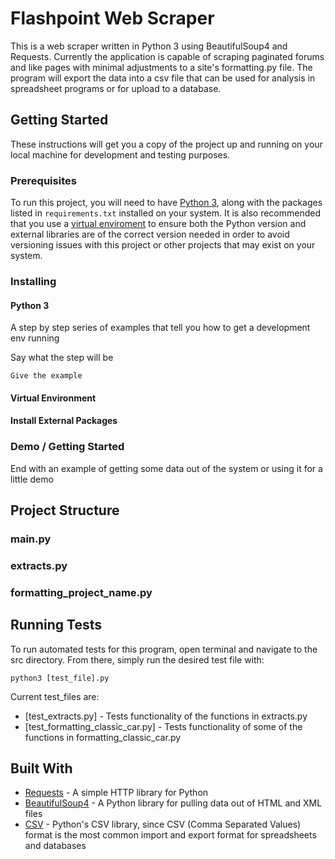 # Flashpoint Web Scraper

This is a web scraper written in Python 3 using BeautifulSoup4 and Requests. Currently the application is capable of scraping paginated forums and like pages with minimal adjustments to a site's formatting.py file. The program will export the data into a csv file that can be used for analysis in spreadsheet programs or for upload to a database.

## Getting Started

These instructions will get you a copy of the project up and running on your local machine for development and testing purposes.

### Prerequisites

To run this project, you will need to have [Python 3](https://www.python.org/downloads/), along with the packages listed in `requirements.txt` installed on your system. It is also recommended that you use a [virtual enviroment](https://docs.python.org/3/tutorial/venv.html) to ensure both the Python version and external libraries are of the correct version needed in order to avoid versioning issues with this project or other projects that may exist on your system. 

### Installing
#### Python 3
A step by step series of examples that tell you how to get a development env running

Say what the step will be

```
Give the example
```
#### Virtual Environment

#### Install External Packages

### Demo / Getting Started
End with an example of getting some data out of the system or using it for a little demo

## Project Structure

### main.py

### extracts.py

### formatting_project_name.py

## Running Tests

To run automated tests for this program, open terminal and navigate to the src directory. From there, simply run the 
desired test file with:
```
python3 [test_file].py
```

Current test_files are:
* [test_extracts.py] - Tests functionality of the functions in extracts.py
* [test_formatting_classic_car.py] - Tests functionality of some of the functions in formatting_classic_car.py

## Built With

* [Requests](http://docs.python-requests.org/en/master/) - A simple HTTP library for Python
* [BeautifulSoup4](https://www.crummy.com/software/BeautifulSoup/bs4/doc/) - A Python library for pulling data out of HTML and XML files
* [CSV](https://docs.python.org/3/library/csv.html) - Python's CSV library, since CSV (Comma Separated Values) format is the most common import and export format for spreadsheets and databases
